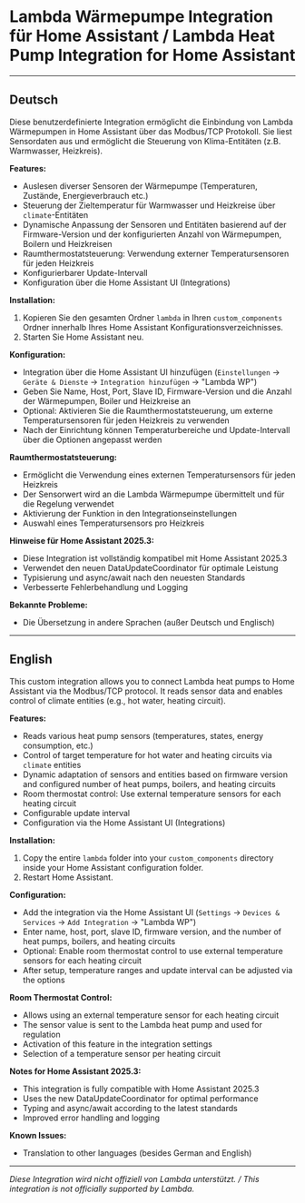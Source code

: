 # Lambda Wärmepumpe Integration für Home Assistant / Lambda Heat Pump Integration for Home Assistant


---

## Deutsch

Diese benutzerdefinierte Integration ermöglicht die Einbindung von Lambda Wärmepumpen in Home Assistant über das Modbus/TCP Protokoll. Sie liest Sensordaten aus und ermöglicht die Steuerung von Klima-Entitäten (z.B. Warmwasser, Heizkreis).

**Features:**
- Auslesen diverser Sensoren der Wärmepumpe (Temperaturen, Zustände, Energieverbrauch etc.)
- Steuerung der Zieltemperatur für Warmwasser und Heizkreise über `climate`-Entitäten
- Dynamische Anpassung der Sensoren und Entitäten basierend auf der Firmware-Version und der konfigurierten Anzahl von Wärmepumpen, Boilern und Heizkreisen
- Raumthermostatsteuerung: Verwendung externer Temperatursensoren für jeden Heizkreis
- Konfigurierbarer Update-Intervall
- Konfiguration über die Home Assistant UI (Integrations)

**Installation:**
1. Kopieren Sie den gesamten Ordner `lambda` in Ihren `custom_components` Ordner innerhalb Ihres Home Assistant Konfigurationsverzeichnisses.
2. Starten Sie Home Assistant neu.

**Konfiguration:**
- Integration über die Home Assistant UI hinzufügen (`Einstellungen` → `Geräte & Dienste` → `Integration hinzufügen` → "Lambda WP")
- Geben Sie Name, Host, Port, Slave ID, Firmware-Version und die Anzahl der Wärmepumpen, Boiler und Heizkreise an
- Optional: Aktivieren Sie die Raumthermostatsteuerung, um externe Temperatursensoren für jeden Heizkreis zu verwenden
- Nach der Einrichtung können Temperaturbereiche und Update-Intervall über die Optionen angepasst werden

**Raumthermostatsteuerung:**
- Ermöglicht die Verwendung eines externen Temperatursensors für jeden Heizkreis
- Der Sensorwert wird an die Lambda Wärmepumpe übermittelt und für die Regelung verwendet
- Aktivierung der Funktion in den Integrationseinstellungen
- Auswahl eines Temperatursensors pro Heizkreis

**Hinweise für Home Assistant 2025.3:**
- Diese Integration ist vollständig kompatibel mit Home Assistant 2025.3
- Verwendet den neuen DataUpdateCoordinator für optimale Leistung
- Typisierung und async/await nach den neuesten Standards
- Verbesserte Fehlerbehandlung und Logging

**Bekannte Probleme:**
- Die Übersetzung in andere Sprachen (außer Deutsch und Englisch)

---

## English

This custom integration allows you to connect Lambda heat pumps to Home Assistant via the Modbus/TCP protocol. It reads sensor data and enables control of climate entities (e.g., hot water, heating circuit).

**Features:**
- Reads various heat pump sensors (temperatures, states, energy consumption, etc.)
- Control of target temperature for hot water and heating circuits via `climate` entities
- Dynamic adaptation of sensors and entities based on firmware version and configured number of heat pumps, boilers, and heating circuits
- Room thermostat control: Use external temperature sensors for each heating circuit
- Configurable update interval
- Configuration via the Home Assistant UI (Integrations)

**Installation:**
1. Copy the entire `lambda` folder into your `custom_components` directory inside your Home Assistant configuration folder.
2. Restart Home Assistant.

**Configuration:**
- Add the integration via the Home Assistant UI (`Settings` → `Devices & Services` → `Add Integration` → "Lambda WP")
- Enter name, host, port, slave ID, firmware version, and the number of heat pumps, boilers, and heating circuits
- Optional: Enable room thermostat control to use external temperature sensors for each heating circuit
- After setup, temperature ranges and update interval can be adjusted via the options

**Room Thermostat Control:**
- Allows using an external temperature sensor for each heating circuit
- The sensor value is sent to the Lambda heat pump and used for regulation
- Activation of this feature in the integration settings
- Selection of a temperature sensor per heating circuit

**Notes for Home Assistant 2025.3:**
- This integration is fully compatible with Home Assistant 2025.3
- Uses the new DataUpdateCoordinator for optimal performance
- Typing and async/await according to the latest standards
- Improved error handling and logging

**Known Issues:**
- Translation to other languages (besides German and English)

---

*Diese Integration wird nicht offiziell von Lambda unterstützt. / This integration is not officially supported by Lambda.*
